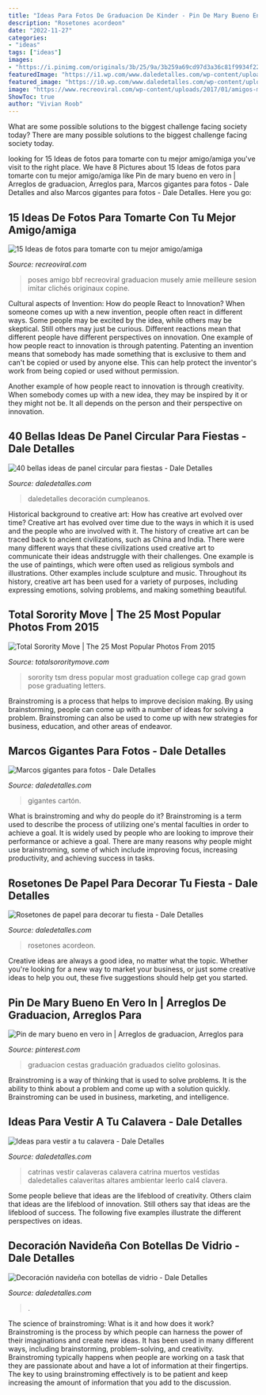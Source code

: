 ```yaml
---
title: "Ideas Para Fotos De Graduacion De Kinder - Pin De Mary Bueno En Vero In"
description: "Rosetones acordeon"
date: "2022-11-27"
categories:
- "ideas"
tags: ["ideas"]
images:
- "https://i.pinimg.com/originals/3b/25/9a/3b259a69cd97d3a36c81f9934f22c8a8.jpg"
featuredImage: "https://i1.wp.com/www.daledetalles.com/wp-content/uploads/2017/09/botellas-de-vino-decoradas-para-navidad6.jpg?resize=550%2C824"
featured_image: "https://i0.wp.com/www.daledetalles.com/wp-content/uploads/2020/03/panel-circular-para-fiestas13.jpeg?resize=551%2C734&amp;ssl=1"
image: "https://www.recreoviral.com/wp-content/uploads/2017/01/amigos-mejores4.jpg"
ShowToc: true
author: "Vivian Roob"
---
```



What are some possible solutions to the biggest challenge facing society today?
There are many possible solutions to the biggest challenge facing society today.

	

		
looking for 15 Ideas de fotos para tomarte con tu mejor amigo/amiga you've visit to the right place. We have 8 Pictures about 15 Ideas de fotos para tomarte con tu mejor amigo/amiga like Pin de mary bueno en vero in | Arreglos de graduacion, Arreglos para, Marcos gigantes para fotos - Dale Detalles and also Marcos gigantes para fotos - Dale Detalles. Here you go:
		
    
## 15 Ideas De Fotos Para Tomarte Con Tu Mejor Amigo/amiga

<img loading=lazy src="https://www.recreoviral.com/wp-content/uploads/2017/01/amigos-mejores4.jpg" onerror="this.onerror=null;this.src='https://tse3.mm.bing.net/th?id=OIP.C0ay5gQriquZKO-XlOM-hgHaLF&amp;pid=15.1';" alt="15 Ideas de fotos para tomarte con tu mejor amigo/amiga">

_Source: recreoviral.com_

>poses amigo bbf recreoviral graduacion musely amie meilleure sesion imitar clichés originaux copine. 

	

Cultural aspects of Invention: How do people React to Innovation?
When someone comes up with a new invention, people often react in different ways. Some people may be excited by the idea, while others may be skeptical. Still others may just be curious. Different reactions mean that different people have different perspectives on innovation. 
One example of how people react to innovation is through patenting. Patenting an invention means that somebody has made something that is exclusive to them and can't be copied or used by anyone else. This can help protect the inventor's work from being copied or used without permission. 

Another example of how people react to innovation is through creativity. When somebody comes up with a new idea, they may be inspired by it or they might not be. It all depends on the person and their perspective on innovation.

    
## 40 Bellas Ideas De Panel Circular Para Fiestas - Dale Detalles

<img loading=lazy src="https://i0.wp.com/www.daledetalles.com/wp-content/uploads/2020/03/panel-circular-para-fiestas13.jpeg?resize=551%2C734&amp;ssl=1" onerror="this.onerror=null;this.src='https://tse2.mm.bing.net/th?id=OIP.YHksxhmQFAF5c6H75PeGTQHaJ3&amp;pid=15.1';" alt="40 bellas ideas de panel circular para fiestas - Dale Detalles">

_Source: daledetalles.com_

>daledetalles decoración cumpleanos. 

	

Historical background to creative art: How has creative art evolved over time?
Creative art has evolved over time due to the ways in which it is used and the people who are involved with it. The history of creative art can be traced back to ancient civilizations, such as China and India. There were many different ways that these civilizations used creative art to communicate their ideas andstruggle with their challenges. One example is the use of paintings, which were often used as religious symbols and illustrations. Other examples include sculpture and music. Throughout its history, creative art has been used for a variety of purposes, including expressing emotions, solving problems, and making something beautiful.

    
## Total Sorority Move | The 25 Most Popular Photos From 2015

<img loading=lazy src="http://cdn.totalsororitymove.com/wp-content/uploads/2015/12/d94004121e19db221c9fbb1aeb42cd0f.jpg" onerror="this.onerror=null;this.src='https://tse4.mm.bing.net/th?id=OIP.ViAu7ZXyMcn_kUUgmQ97rQHaLH&amp;pid=15.1';" alt="Total Sorority Move | The 25 Most Popular Photos From 2015">

_Source: totalsororitymove.com_

>sorority tsm dress popular most graduation college cap grad gown pose graduating letters. 

	

Brainstroming is a process that helps to improve decision making. By using brainstorming, people can come up with a number of ideas for solving a problem. Brainstroming can also be used to come up with new strategies for business, education, and other areas of endeavor.

    
## Marcos Gigantes Para Fotos - Dale Detalles

<img loading=lazy src="https://i0.wp.com/www.daledetalles.com/wp-content/uploads/2016/08/marco-para-foto6.jpg" onerror="this.onerror=null;this.src='https://tse3.mm.bing.net/th?id=OIP.J1ydcVYpZawH6QLiFH_v4wHaNd&amp;pid=15.1';" alt="Marcos gigantes para fotos - Dale Detalles">

_Source: daledetalles.com_

>gigantes cartón. 

	

What is brainstroming and why do people do it?
Brainstroming is a term used to describe the process of utilizing one's mental faculties in order to achieve a goal. It is widely used by people who are looking to improve their performance or achieve a goal. There are many reasons why people might use brainstroming, some of which include improving focus, increasing productivity, and achieving success in tasks.

    
## Rosetones De Papel Para Decorar Tu Fiesta - Dale Detalles

<img loading=lazy src="https://i1.wp.com/www.daledetalles.com/wp-content/uploads/2017/02/flor-acordeon-o-roseton13.jpg" onerror="this.onerror=null;this.src='https://tse4.mm.bing.net/th?id=OIP.325q-LtAU7ZI-mZvNrVc8QHaJ4&amp;pid=15.1';" alt="Rosetones de papel para decorar tu fiesta - Dale Detalles">

_Source: daledetalles.com_

>rosetones acordeon. 

	

Creative ideas are always a good idea, no matter what the topic. Whether you're looking for a new way to market your business, or just some creative ideas to help you out, these five suggestions should help get you started.

    
## Pin De Mary Bueno En Vero In | Arreglos De Graduacion, Arreglos Para

<img loading=lazy src="https://i.pinimg.com/originals/3b/25/9a/3b259a69cd97d3a36c81f9934f22c8a8.jpg" onerror="this.onerror=null;this.src='https://tse4.mm.bing.net/th?id=OIP.rTM-zyjBiW3cfjEtuE030wHaNK&amp;pid=15.1';" alt="Pin de mary bueno en vero in | Arreglos de graduacion, Arreglos para">

_Source: pinterest.com_

>graduacion cestas graduación graduados cielito golosinas. 

	

Brainstroming is a way of thinking that is used to solve problems. It is the ability to think about a problem and come up with a solution quickly. Brainstroming can be used in business, marketing, and intelligence.

    
## Ideas Para Vestir A Tu Calavera - Dale Detalles

<img loading=lazy src="https://i2.wp.com/www.daledetalles.com/wp-content/uploads/2013/10/cal4.jpg" onerror="this.onerror=null;this.src='https://tse2.mm.bing.net/th?id=OIP.cvrdrzGNihrQIM4MWSdqpQHaJ3&amp;pid=15.1';" alt="Ideas para vestir a tu calavera - Dale Detalles">

_Source: daledetalles.com_

>catrinas vestir calaveras calavera catrina muertos vestidas daledetalles calaveritas altares ambientar leerlo cal4 clavera. 

	

Some people believe that ideas are the lifeblood of creativity. Others claim that ideas are the lifeblood of innovation. Still others say that ideas are the lifeblood of success. The following five examples illustrate the different perspectives on ideas.

    
## Decoración Navideña Con Botellas De Vidrio - Dale Detalles

<img loading=lazy src="https://i1.wp.com/www.daledetalles.com/wp-content/uploads/2017/09/botellas-de-vino-decoradas-para-navidad6.jpg?resize=550%2C824" onerror="this.onerror=null;this.src='https://tse1.mm.bing.net/th?id=OIP.0fAylCUDElEYXiOWKcGpEAHaLG&amp;pid=15.1';" alt="Decoración navideña con botellas de vidrio - Dale Detalles">

_Source: daledetalles.com_

>. 

	

The science of brainstroming: What is it and how does it work?
Brainstroming is the process by which people can harness the power of their imaginations and create new ideas. It has been used in many different ways, including brainstorming, problem-solving, and creativity. Brainstroming typically happens when people are working on a task that they are passionate about and have a lot of information at their fingertips. The key to using brainstroming effectively is to be patient and keep increasing the amount of information that you add to the discussion.

